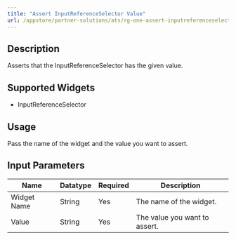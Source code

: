```yaml
---
title: "Assert InputReferenceSelector Value"
url: /appstore/partner-solutions/ats/rg-one-assert-inputreferenceselector-value/
---
```


## Description

Asserts that the InputReferenceSelector has the given value.

## Supported Widgets

* InputReferenceSelector

## Usage

Pass the name of the widget and the value you want to assert.

## Input Parameters

Name | Datatype | Required | Description
---- | -------- | ------- |---------------
Widget Name | String | Yes | The name of the widget.
Value | String | Yes | The value you want to assert.
